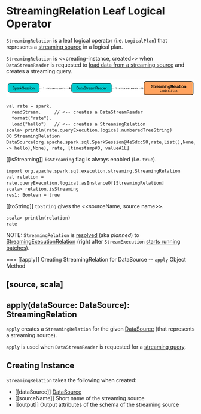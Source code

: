 # StreamingRelation Leaf Logical Operator

`StreamingRelation` is a leaf logical operator (i.e. `LogicalPlan`) that represents a [streaming source](../Source.md) in a logical plan.

`StreamingRelation` is <<creating-instance, created>> when `DataStreamReader` is requested to [load data from a streaming source](../DataStreamReader.md#load) and creates a streaming query.

![StreamingRelation Represents Streaming Source](../images/StreamingRelation.png)

```text
val rate = spark.
  readStream.     // <-- creates a DataStreamReader
  format("rate").
  load("hello")   // <-- creates a StreamingRelation
scala> println(rate.queryExecution.logical.numberedTreeString)
00 StreamingRelation DataSource(org.apache.spark.sql.SparkSession@4e5dcc50,rate,List(),None,List(),None,Map(path -> hello),None), rate, [timestamp#0, value#1L]
```

[[isStreaming]]
`isStreaming` flag is always enabled (i.e. `true`).

```text
import org.apache.spark.sql.execution.streaming.StreamingRelation
val relation = rate.queryExecution.logical.asInstanceOf[StreamingRelation]
scala> relation.isStreaming
res1: Boolean = true
```

[[toString]]
`toString` gives the <<sourceName, source name>>.

```text
scala> println(relation)
rate
```

NOTE: `StreamingRelation` is [resolved](../StreamExecution.md#logicalPlan) (aka _planned_) to [StreamingExecutionRelation](StreamingExecutionRelation.md) (right after `StreamExecution` [starts running batches](../StreamExecution.md#runStream)).

=== [[apply]] Creating StreamingRelation for DataSource -- `apply` Object Method

[source, scala]
----
apply(dataSource: DataSource): StreamingRelation
----

`apply` creates a `StreamingRelation` for the given [DataSource](#dataSource) (that represents a streaming source).

`apply` is used when `DataStreamReader` is requested for a [streaming query](../DataStreamReader.md#load).

## Creating Instance

`StreamingRelation` takes the following when created:

* [[dataSource]] [DataSource](../DataSource.md)
* [[sourceName]] Short name of the streaming source
* [[output]] Output attributes of the schema of the streaming source
